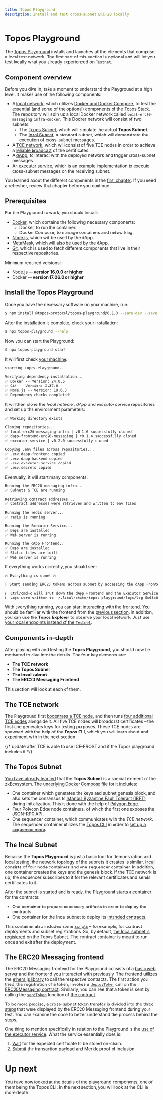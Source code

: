 ```yaml
---
title: Topos Playground
description: Install and test cross-subnet ERC-20 locally
---
```


# Topos Playground

The [Topos Playground](https://github.com/topos-protocol/topos-playground) installs and launches all the elements that compose a local test network. The first part of this section is optional and will let you test locally what you already experienced on `Testnet`.

## Component overview

Before you dive in, take a moment to understand the Playground at a high level. It makes use of the following components:

* A [local network](https://github.com/topos-protocol/local-erc20-messaging-infra/tree/v0.1.6), which utilizes [Docker and Docker Compose](https://docs.docker.com/desktop/), to test the essential (and some of the optional) components of the Topos Stack. The repository will [spin up a local Docker network](https://docs.docker.com/network/) called `local-erc20-messaging-infra-docker`. This Docker network will consist of two subnets:
  * The [Topos Subnet](https://github.com/topos-protocol/local-erc20-messaging-infra/blob/v0.1.6/subnet-topos.yml), which will simulate the actual **Topos Subnet**.
  * The [Incal Subnet](https://github.com/topos-protocol/local-erc20-messaging-infra/blob/v0.1.6/subnet-incal.yml), a standard subnet, which will demonstrate the execution of cross-subnet messages.
* A [TCE network](https://github.com/topos-protocol/local-erc20-messaging-infra/blob/v0.1.6/tce.yml), which will consist of five TCE nodes in order to achieve a [reliable broadcast](../module-1/4-protocol.html#transmission-control-engine-tce-) of the certificates.
* A [dApp](https://github.com/topos-protocol/dapp-frontend-erc20-messaging/tree/v0.1.4), to interact with the deployed network and trigger cross-subnet messages.
* An [executor service](https://github.com/topos-protocol/executor-service/tree/v0.2.0), which is an example implementation to execute cross-subnet messages on the receiving subnet.

<HighlightBox type="info" title="Remember">

You learned about the different components in the [first chapter](../module-1/4-protocol.html#-object-object-smart-contract). If you need a refresher, review that chapter before you continue.

</HighlightBox>

## Prerequisites

For the Playground to work, you should install:

* [Docker](https://docs.docker.com/get-docker/), which contains the following necessary components:
  * Docker, to run the container.
  * Docker Compose, to manage containers and networking.
* [Node.js](https://nodejs.dev/), which will be used by the dApp.
* [MetaMask](https://metamask.io/download/), which will also be used by the dApp.
* [Git](https://git-scm.com/book/en/v2/Getting-Started-Installing-Git), which is used to fetch different components that live in their respective repositories.

<HighlightBox type="info" title="Note">

Minimum required versions:
* Node.js -- **version 16.0.0 or higher**
* Docker -- **version 17.06.0 or higher**

</HighlightBox>

## Install the Topos Playground

<Steps>
<StepItem>

Once you have the necessary software on your machine, run:

```sh
$ npm install @topos-protocol/topos-playground@0.1.0 --save-dev --save-exact
```

</StepItem>
<StepItem>

After the installation is complete, check your installation:

```sh
$ npx topos-playground --help
```

Now you can start the Playground:

```sh
$ npx topos-playground start
```

</StepItem>
<StepItem>

It will first check [your machine](./1-topos-playground.html#prerequisites):

```txt
Starting Topos-Playground...

Verifying dependency installation...
✅ Docker -- Version: 24.0.5
✅ Git -- Version: 2.37.0
✅ Node.js -- Version: 19.6.0
✅ Dependency checks completed!
```

</StepItem>
<StepItem>

It will then clone the _local network_, _dApp_ and _executor service_ repositories and set up the environment parameters:

```txt
✅ Working directory exists

Cloning repositories...
✅ local-erc20-messaging-infra | v0.1.6 successfully cloned
✅ dapp-frontend-erc20-messaging | v0.1.4 successfully cloned
✅ executor-service | v0.2.0 successfully cloned

Copying .env files across repositories...
✅ .env.dapp-frontend copied
✅ .env.dapp-backend copied
✅ .env.executor-service copied
✅ .env.secrets copied
```

</StepItem>
<StepItem>

Eventually, it will start many components:

```txt
Running the ERC20 messaging infra...
✅ Subnets & TCE are running

Retrieving contract addresses...
✅ Contract addresses were retrieved and written to env files

Running the redis server...
✅ redis is running

Running the Executor Service...
✅ Deps are installed
✅ Web server is running

Running the dApp Frontend...
✅ Deps are installed
✅ Static files are built
✅ Web server is running
```

</StepItem>
<StepItem>

If everything works correctly, you should see:

```txt
🔥 Everything is done! 🔥

🚀 Start sending ERC20 tokens across subnet by accessing the dApp Frontend at http://localhost:3001

ℹ️  Ctrl/cmd-c will shut down the dApp Frontend and the Executor Service BUT will keep subnets and the TCE running (use the clean command to shut them down)
ℹ️  Logs were written to ~/.local/state/topos-playground/logs/log-5c63e885-129b-4941-b304-bdae3b780ac5.log
```

</StepItem>
</Steps>

With everything running, you can start interacting with the frontend. You should be familiar with the frontend from the [previous section](./1-ERC20-Messaging.html). In addition, you can use the **Topos Explorer** to observe your local network. Just use [your local endpoints instead of the `Testnet`](./2-explorer.html). 

## Components in-depth

After playing with and testing the **Topos Playground**, you should now be motivated to dive into the details. The four key elements are:

* **The TCE network**
* **The Topos Subnet**
* **The Incal subnet**
* **The ERC20 Messaging Frontend**

This section will look at each of them.

## The TCE network

The Playground first [bootstraps a TCE node](https://github.com/topos-protocol/local-erc20-messaging-infra/blob/c44ee1d46018eaab1e78e092393b3c75aa2ab82d/tce.yml#L11), and then runs  [four additional TCE nodes](https://github.com/topos-protocol/local-erc20-messaging-infra/blob/c44ee1d46018eaab1e78e092393b3c75aa2ab82d/tce.yml#L59) alongside it. All five TCE nodes will broadcast certificates – the first one generates keys for testing purposes. These TCE nodes are spawned with the help of the **Topos CLI**, which you will learn about and experiment with in the next section.

{/* update after TCE is able to use ICE-FROST and if the Topos playground includes it */}

## The Topos Subnet

[You have already learned](../module-1/4-protocol.html#subnets) that the **Topos Subnet** is a special element of the zkEcosystem. The [underlying Docker Compose file](https://github.com/topos-protocol/local-erc20-messaging-infra/blob/main/subnet-topos.yml) for it includes:

* One container which generates the keys and subnet genesis block, and also sets the consensus to [Istanbul Byzantine Fault Tolerant (IBFT)](https://docs.kaleido.io/kaleido-platform/protocol/polygon) during initialization. This is done with the help of [Polygon Edge](https://www.kaleido.io/polygon-edge).
* Four Polygon Edge node containers, of which the first one exposes the JSON-RPC API.
* One sequencer container, which communicates with the _TCE network_. The sequencer container utilizes the [Topos CLI](https://github.com/topos-protocol/topos) in order to [set up a sequencer node](https://github.com/topos-protocol/local-erc20-messaging-infra/blob/45450c2376a3aa28a2eed7119b59c29f7625b545/subnet-topos.yml#L147).

## The Incal Subnet

Because the **Topos Playground** is just a basic tool for demonstration and local testing, the network topology of the subnets it creates is similar. [Incal](https://github.com/topos-protocol/local-erc20-messaging-infra/blob/main/subnet-incal.yml) consists of four node containers and one sequencer container. In addition, one container creates the keys and the genesis block. If the TCE network is up, the sequencer subscribes to it for the relevant certificates and sends certificates to it.

After the subnet is started and is ready, the [Playground starts a container](https://github.com/topos-protocol/local-erc20-messaging-infra/blob/main/contracts.yml) for the contracts:

* One container to prepare necessary artifacts in order to deploy the contracts.
* One container for the Incal subnet to deploy its [intended contracts](https://github.com/topos-protocol/topos-smart-contracts/tree/main/scripts).

This container also includes some [scripts](https://github.com/topos-protocol/topos-smart-contracts/tree/main/scripts) – for example, for contract deployments and subnet registrations. So, by default, [the Incal subnet is registered](https://github.com/topos-protocol/local-erc20-messaging-infra/blob/45450c2376a3aa28a2eed7119b59c29f7625b545/contracts.yml#L34) on the Topos Subnet. The contract container is meant to run once and exit after the deployment.

## The ERC20 Messaging frontend

The ERC20 Messaging frontend for the Playground consists of a [basic web server](https://github.com/topos-protocol/dapp-frontend-erc20-messaging/tree/v0.1.4/packages/backend) and the [frontend](https://github.com/topos-protocol/dapp-frontend-erc20-messaging/tree/v0.1.4/packages/frontend) you interacted with previously. The frontend utilizes the [ethers.js library](https://docs.ethers.org/v5/) to call the respective contracts. The first action you tried, the registration of a token, invokes a [`deployToken`](https://github.com/topos-protocol/dapp-frontend-erc20-messaging/blob/v0.1.4/packages/frontend/src/hooks/useRegisterToken.ts#L41) call on the [ERC20Messaging contract](https://github.com/topos-protocol/topos-smart-contracts/blob/main/contracts/examples/ERC20Messaging.sol). Similarly, you can see that a token is sent by calling the [`sendToken`](https://github.com/topos-protocol/dapp-frontend-erc20-messaging/blob/v0.1.4/packages/frontend/src/hooks/useSendToken.ts#L34) function of [the contract](https://github.com/topos-protocol/topos-smart-contracts/blob/da41ebbeaeb3ed91b5aa1c6e750f754a7316f721/contracts/examples/ERC20Messaging.sol#L97).

To be more precise, a cross-subnet token transfer is divided into the [three steps](https://github.com/topos-protocol/dapp-frontend-erc20-messaging/tree/v0.1.4/packages/frontend/src/components/steps) that were displayed by the ERC20 Messaging frontend during your test. You can examine the code to better understand the process behind the steps.

One thing to mention specifically in relation to the Playground is the [use of the executor service](https://github.com/topos-protocol/dapp-frontend-erc20-messaging/tree/v0.1.4/packages/frontend/src/components/steps/Step2.tsx#L169). What the service essentially does is:

1. [Wait](https://github.com/topos-protocol/executor-service/blob/v0.2.0/src/execute/execute.processor.ts#L84) for the expected certificate to be stored on-chain.
2. [Submit](https://github.com/topos-protocol/executor-service/blob/v0.2.0/src/execute/execute.processor.ts#L99) the transaction payload and Merkle proof of inclusion.

# Up next

You have now looked at the details of the playground components, one of them being the Topos CLI. In the next section, you will look at the CLI in more depth.
